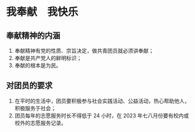 # 我奉献　我快乐

## 奉献精神的内涵

1. 奉献精神有党的性质、宗旨决定，做共青团员就必须讲奉献；
2. 奉献是共产党人的鲜明标识；
3. 奉献的根本是为民。

## 对团员的要求

1. 在平时的生活中，团员要积极参与社会实践活动、公益活动，热心帮助他人，积极服务于社会；
2. 团员每年的志愿服务时长不得低于 24 小时，在 2023 年七八月份要有校内或校外的志愿服务记录。
